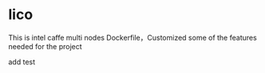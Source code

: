 # lico
This is intel caffe multi nodes Dockerfile，Customized some of the features needed for the project

add test
